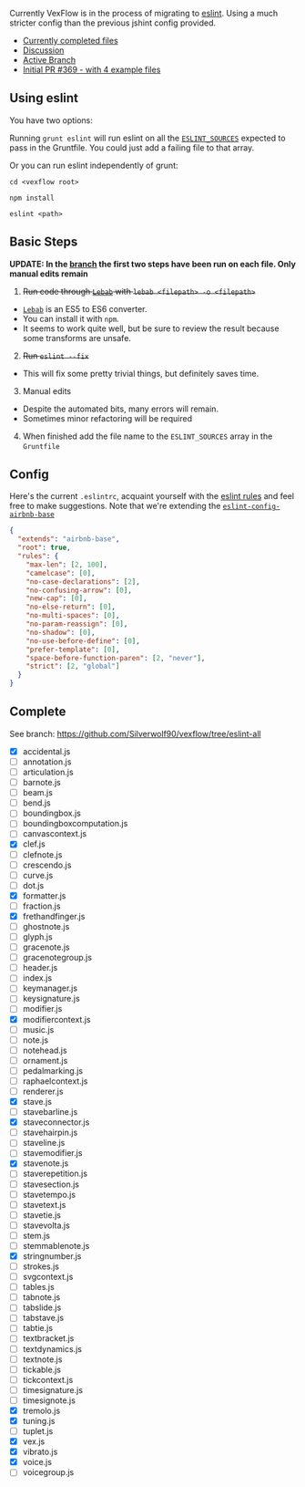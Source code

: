 Currently VexFlow is in the process of migrating to [eslint](http://eslint.org/). Using a much stricter config than the previous jshint config provided.

* [Currently completed files](https://github.com/0xfe/vexflow/wiki/Migrating-to-ESLint#complete)
* [Discussion](https://github.com/0xfe/vexflow/issues/361)
* [Active Branch](https://github.com/Silverwolf90/vexflow/tree/eslint-all)
* [Initial PR #369 - with 4 example files](https://github.com/0xfe/vexflow/pull/369)

## Using eslint 

You have two options:

Running `grunt eslint` will run eslint on all the  [`ESLINT_SOURCES`](https://github.com/Silverwolf90/vexflow/blob/eslint-all/Gruntfile.js#L23)  expected to pass in the Gruntfile. You could just add a failing file to that array.

Or you can run eslint independently of grunt:

`cd <vexflow root>`

`npm install`

`eslint <path>`

## Basic Steps

**UPDATE: In the [branch](https://github.com/Silverwolf90/vexflow/tree/eslint-all) the first two steps have been run on each file. Only manual edits remain**

1. ~~Run code through [`Lebab`](https://github.com/mohebifar/lebab) with `lebab <filepath> -o <filepath>`~~
  - [`Lebab`](https://github.com/mohebifar/lebab) is an ES5 to ES6 converter.
  - You can install it with `npm`. 
  - It seems to work quite well, but be sure to review the result because some transforms are unsafe.

2. ~~Run `eslint --fix` <file>~~
  - This will fix some pretty trivial things, but definitely saves time.

3. Manual edits
  - Despite the automated bits, many errors will remain.
  - Sometimes minor refactoring will be required

4. When finished add the file name to the `ESLINT_SOURCES` array in the `Gruntfile`

## Config

Here's the current `.eslintrc`, acquaint yourself with the [eslint rules](http://eslint.org/docs/rules/) and feel free to make suggestions. Note that we're extending the [`eslint-config-airbnb-base`](https://www.npmjs.com/package/eslint-config-airbnb-base)

```json
{
  "extends": "airbnb-base",
  "root": true,
  "rules": {
    "max-len": [2, 100],
    "camelcase": [0],
    "no-case-declarations": [2],
    "no-confusing-arrow": [0],
    "new-cap": [0],
    "no-else-return": [0],
    "no-multi-spaces": [0],
    "no-param-reassign": [0],
    "no-shadow": [0],
    "no-use-before-define": [0],
    "prefer-template": [0],
    "space-before-function-paren": [2, "never"],
    "strict": [2, "global"]
  }
}
```

## Complete

See branch: https://github.com/Silverwolf90/vexflow/tree/eslint-all

- [x] accidental.js
- [ ] annotation.js
- [ ] articulation.js
- [ ] barnote.js
- [ ] beam.js
- [ ] bend.js
- [ ] boundingbox.js
- [ ] boundingboxcomputation.js
- [ ] canvascontext.js
- [x] clef.js
- [ ] clefnote.js
- [ ] crescendo.js
- [ ] curve.js
- [ ] dot.js
- [x] formatter.js
- [ ] fraction.js
- [x] frethandfinger.js
- [ ] ghostnote.js
- [ ] glyph.js
- [ ] gracenote.js
- [ ] gracenotegroup.js
- [ ] header.js
- [ ] index.js
- [ ] keymanager.js
- [ ] keysignature.js
- [ ] modifier.js
- [x] modifiercontext.js
- [ ] music.js
- [ ] note.js
- [ ] notehead.js
- [ ] ornament.js
- [ ] pedalmarking.js
- [ ] raphaelcontext.js
- [ ] renderer.js
- [x] stave.js
- [ ] stavebarline.js
- [x] staveconnector.js
- [ ] stavehairpin.js
- [ ] staveline.js
- [ ] stavemodifier.js
- [x] stavenote.js
- [ ] staverepetition.js
- [ ] stavesection.js
- [ ] stavetempo.js
- [ ] stavetext.js
- [ ] stavetie.js
- [ ] stavevolta.js
- [ ] stem.js
- [ ] stemmablenote.js
- [x] stringnumber.js
- [ ] strokes.js
- [ ] svgcontext.js
- [ ] tables.js
- [ ] tabnote.js
- [ ] tabslide.js
- [ ] tabstave.js
- [ ] tabtie.js
- [ ] textbracket.js
- [ ] textdynamics.js
- [ ] textnote.js
- [ ] tickable.js
- [ ] tickcontext.js
- [ ] timesignature.js
- [ ] timesignote.js
- [x] tremolo.js
- [x] tuning.js
- [ ] tuplet.js
- [x] vex.js
- [x] vibrato.js
- [x] voice.js
- [ ] voicegroup.js
